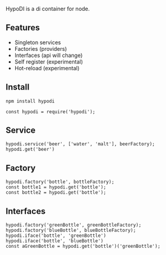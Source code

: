 HypoDI is a di container for node.

## Features
* Singleton services
* Factories (providers)
* Interfaces (api will change)
* Self register (experimental)
* Hot-reload (experimental)

## Install
```
npm install hypodi
```

```
const hypodi = require('hypodi'); 
```

## Service
```
hypodi.service('beer', ['water', 'malt'], beerFactory);
hypodi.get('beer')
```

## Factory
```
hypodi.factory('bottle', bottleFactory);
const bottle1 = hypodi.get('bottle');
const bottle2 = hypodi.get('bottle');
```

## Interfaces
```
hypodi.factory('greenBottle', greenBottleFactory);
hypodi.factory('blueBottle', blueBottleFactory);
hypodi.iface('bottle', 'greenBottle')
hypodi.iface('bottle', 'blueBottle')
const aGreenBottle = hypodi.get('bottle')('greenBottle');
```